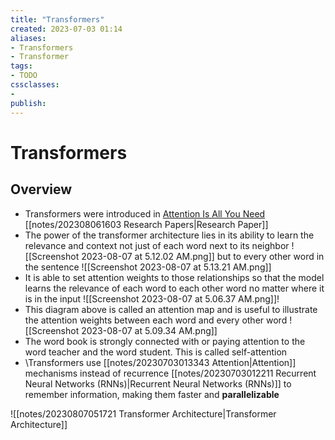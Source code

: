 ```yaml
---
title: "Transformers"
created: 2023-07-03 01:14
aliases: 
- Transformers
- Transformer
tags:
- TODO
cssclasses:
- 
publish:
---
```


<!-- 
tags: 
-->

<!--internal
parent:: [[]]
child:: [[]]
related:: [[]]
-->

<!--external
- [ ] [Assembly AI](https://www.youtube.com/@AssemblyAI)'s [Transformers for Beginners](https://www.youtube.com/watch?v=_UVfwBqcnbM)
-->

# Transformers

## Overview

- Transformers were introduced in [Attention Is All You Need](https://arxiv.org/abs/1706.03762) [[notes/202308061603 Research Papers|Research Paper]]
- The power of the transformer architecture lies in its ability to learn the relevance and context not just of each word next to its neighbor ![[Screenshot 2023-08-07 at 5.12.02 AM.png]] but to every other word in the sentence ![[Screenshot 2023-08-07 at 5.13.21 AM.png]]
- It is able to set attention weights to those relationships so that the model learns the relevance of each word to each other word no matter where it is in the input ![[Screenshot 2023-08-07 at 5.06.37 AM.png]]!
- This diagram above is called an attention map and is useful to illustrate the attention weights between each word and every other word ![[Screenshot 2023-08-07 at 5.09.34 AM.png]]
- The word book is strongly connected with or paying attention to the word teacher and the word student. This is called self-attention
- \Transformers use [[notes/20230703013343 Attention|Attention]] mechanisms instead of recurrence [[notes/20230703012211 Recurrent Neural Networks (RNNs)|Recurrent Neural Networks (RNNs)]] to remember information, making them faster and **parallelizable**

![[notes/20230807051721 Transformer Architecture|Transformer Architecture]]
